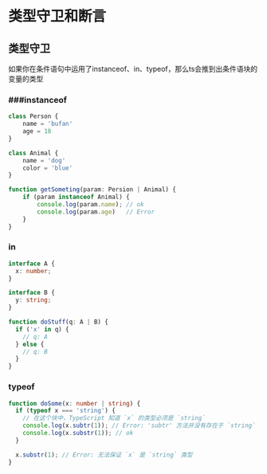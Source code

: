 # 类型守卫和断言

## 类型守卫

如果你在条件语句中运用了instanceof、in、typeof，那么ts会推到出条件语块的变量的类型

### ###instanceof

```typescript
class Person {
    name = 'bufan'
	age = 18
}

class Animal {
    name = 'dog'
	color = 'blue'
}

function getSometing(param: Persion | Animal) {
    if (param instanceof Animal) {
        console.log(param.name); // ok
      	console.log(param.age)   // Error
    }
}
```



### in

```typescript
interface A {
  x: number;
}

interface B {
  y: string;
}

function doStuff(q: A | B) {
  if ('x' in q) {
    // q: A
  } else {
    // q: B
  }
}
```



### typeof

```typescript
function doSome(x: number | string) {
  if (typeof x === 'string') {
    // 在这个块中，TypeScript 知道 `x` 的类型必须是 `string`
    console.log(x.subtr(1)); // Error: 'subtr' 方法并没有存在于 `string` 上
    console.log(x.substr(1)); // ok
  }

  x.substr(1); // Error: 无法保证 `x` 是 `string` 类型
}
```

